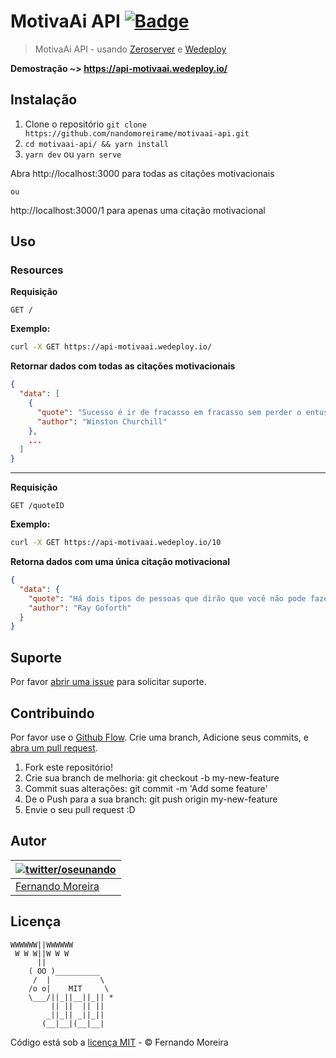 # MotivaAi API [![Badge](https://img.shields.io/badge/built%20with-wedeploy-00d46a.svg?style=flat)](http://wedeploy.com)

> MotivaAi API - usando [Zeroserver](https://github.com/remoteinterview/zero) e [Wedeploy](https://wedeploy.com/)

**Demostração ~> https://api-motivaai.wedeploy.io/**

## Instalação

1. Clone o repositório `git clone https://github.com/nandomoreirame/motivaai-api.git`
2. `cd motivaai-api/ && yarn install`
3. `yarn dev` ou `yarn serve`

Abra http://localhost:3000 para todas as citações motivacionais

`ou`

http://localhost:3000/1 para apenas uma citação motivacional

## Uso

### Resources

**Requisição**

```
GET /
```

**Exemplo:**

```sh
curl -X GET https://api-motivaai.wedeploy.io/
```

**Retornar dados com todas as citações motivacionais**

```json
{
  "data": [
    {
      "quote": "Sucesso é ir de fracasso em fracasso sem perder o entusiasmo.",
      "author": "Winston Churchill"
    },
    ...
  ]
}
```

---

**Requisição**

```
GET /quoteID
```

**Exemplo:**

```sh
curl -X GET https://api-motivaai.wedeploy.io/10
```

**Retorna dados com uma única citação motivacional**

```json
{
  "data": {
    "quote": "Há dois tipos de pessoas que dirão que você não pode fazer diferença nesse mundo: aquelas que tem medo de tentar e aquelas que temem que você consiga.",
    "author": "Ray Goforth"
  }
}
```

## Suporte

Por favor [abrir uma issue](https://github.com/nandomoreirame/motivaai-api/issues/new) para solicitar suporte.

## Contribuindo

Por favor use o [Github Flow](https://guides.github.com/introduction/flow/). Crie uma branch, Adicione seus commits, e [abra um pull request](https://github.com/nandomoreirame/motivaai-api/compare?expand=1).

1. Fork este repositório!
2. Crie sua branch de melhoria: git checkout -b my-new-feature
3. Commit suas alterações: git commit -m 'Add some feature'
4. De o Push para a sua branch: git push origin my-new-feature
5. Envie o seu pull request :D

## Autor

| [![twitter/oseunando](https://avatars6.githubusercontent.com/u/1318271?v=4&s=120)](http://twitter.com/oseunando "Siga @oseunando no Twitter") |
| --------------------------------------------------------------------------------------------------------------------------------------------- |
| [Fernando Moreira](http://twitter.com/oseunando)                                                                                              |

## Licença

```
WWWWWW||WWWWWW
 W W W||W W W
      ||
    ( OO )__________
     /  |           \
    /o o|    MIT     \
    \___/||_||__||_|| *
         || ||  || ||
        _||_|| _||_||
       (__|__|(__|__|
```

Código está sob a [licença MIT](/LICENSE) - © Fernando Moreira
